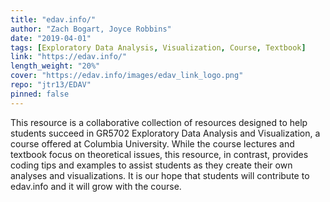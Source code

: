```yaml
---
title: "edav.info/"
author: "Zach Bogart, Joyce Robbins"
date: "2019-04-01"
tags: [Exploratory Data Analysis, Visualization, Course, Textbook]
link: "https://edav.info/"
length_weight: "20%"
cover: "https://edav.info/images/edav_link_logo.png"
repo: "jtr13/EDAV"
pinned: false
---
```


This resource is a collaborative collection of resources designed to help students succeed in GR5702 Exploratory Data Analysis and Visualization, a course offered at Columbia University. While the course lectures and textbook focus on theoretical issues, this resource, in contrast, provides coding tips and examples to assist students as they create their own analyses and visualizations. It is our hope that students will contribute to edav.info and it will grow with the course.
